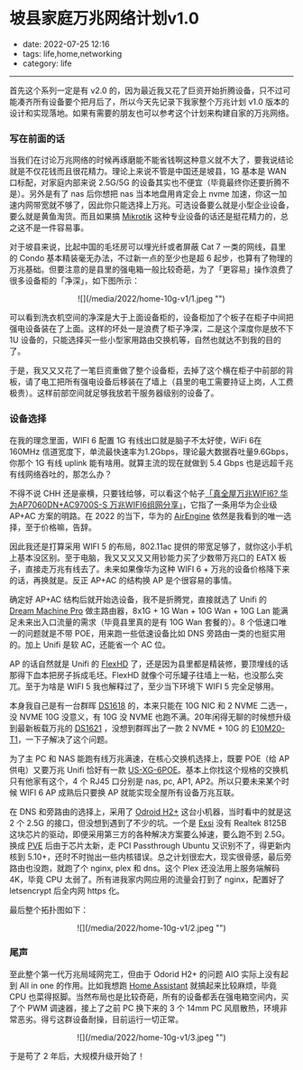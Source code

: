 # 坡县家庭万兆网络计划v1.0

- date: 2022-07-25 12:16
- tags: life,home,networking
- category: life

-------------------

首先这个系列一定是有 v2.0 的，因为最近我又花了巨资开始折腾设备，只不过可能凑齐所有设备要个把月后了，所以今天先记录下我家整个万兆计划 v1.0 版本的设计和实现落地。如果有需要的朋友也可以参考这个计划来构建自家的万兆网络。

<h3>写在前面的话</h3>

当我们在讨论万兆网络的时候再琢磨能不能省钱啊这种意义就不大了，要我说结论就是不仅花钱而且很花精力。理论上来说不管是中国还是坡县，1G 基本是 WAN 口标配，对家庭内部来说 2.5G/5G 的设备其实也不便宜（毕竟最终你还要折腾不是）。另外是有了 nas 后你想把 nas 当本地盘用肯定会上 nvme 加速，你这一加速内网带宽就不够了，因此你只能选择上万兆。可选设备要么就是小型企业设备，要么就是黄鱼淘货。而且如果搞 [Mikrotik](https://mikrotik.com/) 这种专业设备的话还是挺花精力的，总之这不是一件容易事。

对于坡县来说，比起中国的毛坯房可以埋光纤或者屏蔽 Cat 7 一类的网线，县里的 Condo 基本精装毫无办法，不过新一点的至少也是超 6 起步，也算有了物理的万兆基础。但要注意的是县里的强电箱一般比较奇葩，为了「更容易」操作浪费了很多设备柜的「净深」，如下图所示：

<center>![](/media/2022/home-10g-v1/1.jpeg "")</center>

可以看到洗衣机空间的净深是大于上面设备柜的，设备柜加了个板子在柜子中间把强电设备装在了上面。这样的坏处一是浪费了柜子净深，二是这个深度你是放不下 1U 设备的，只能选择买一些小型家用路由交换机等，自然也就达不到我的目的了。

于是，我又又又花了一笔巨资重做了整个设备柜，去掉了这个横在柜子中前部的背板，请了电工把所有强电设备后移装在了墙上（县里的电工需要持证上岗，人工费极贵）。这样前部空间就足够我放若干服务器级别的设备了。

<h3>设备选择</h3>

在我的理念里面，WIFI 6 配置 1G 有线出口就是脑子不太好使，WiFi 6在 160MHz 信道宽度下，单流最快速率为1.2Gbps，理论最大数据吞吐量9.6Gbps，你那个 1G 有线 uplink 能有啥用。就算主流的现在就做到 5.4 Gbps 也是远超千兆有线网络吞吐的，那怎么办？

不得不说 CHH 还是豪横，只要钱给够，可以看这个帖子[「真全屋万兆WIFI6? 华为AP7060DN+AC9700S-S 万兆WIFI6组网分享」](https://www.chiphell.com/forum.php?mod=viewthread&tid=2257890&extra=page%3D1%26filter%3Dtypeid%26typeid%3D736)，它指了一条用华为企业级 AP+AC 方案的明路。在 2022 的当下，华为的 [AirEngine](https://e.huawei.com/cn/products/enterprise-networking/wlan/access-controllers/airengine-9700-m) 依然是我看到的唯一选择，至于价格嘛，告辞。

因此我还是打算采用 WIFI 5 的布局，802.11ac 提供的带宽足够了，就你这小手机上基本没区别。至于电脑，我又又又又又用钞能力买了少数带万兆口的 EATX 板子，直接走万兆有线去了。未来如果像华为这种 WIFI 6 + 万兆的设备价格降下来的话，再换就是。反正 AP+AC 的结构换 AP 是个很容易的事情。

确定好 AP+AC 结构后就开始选设备，我不是折腾党，直接就选了 Unifi 的 [Dream Machine Pro](https://store.ui.com/products/udm-pro) 做主路由器，8x1G + 1G Wan + 10G Wan + 10G Lan 能满足未来出入口流量的需求（毕竟县里真的是有 10G Wan 套餐的）。8 个低速口唯一的问题就是不带 POE，用来跑一些低速设备比如 DNS 旁路由一类的也挺实用的。加上 Unifi 是软 AC，还能省一个 AC 位。

AP 的话自然就是 Unifi 的 [FlexHD](https://store.ui.com/products/unifi-flexhd?_pos=2&_sid=b943e1969&_ss=r) 了，还是因为县里都是精装修，要顶埋线的话那得下血本把房子拆成毛坯。FlexHD 就像个可乐罐子往墙上一粘，也没那么突兀。至于为啥是 WIFI 5 我也解释过了，至少当下环境下 WIFI 5 完全足够用。

本身我自己是有一台群晖 [DS1618](https://www.synology.com/en-us/support/download/DS1618+?version=7.1#system) 的，本来只能在 10G NIC 和 2 NVME 二选一，没 NVME 10G 没意义，有 10G 没 NVME 也跑不满。20年闲得无聊的时候想升级到最新板载万兆的 [DS1621](https://www.synology.com/en-us/products/DS1621+) ，没想到群晖出了一款 2 NVME + 10G 的 [E10M20-T1](https://www.synology.cn/zh-cn/products/E10M20-T1)，一下子解决了这个问题。

为了主 PC 和 NAS 能跑有线万兆满速，在核心交换机选择上，既要 POE（给 AP 供电）又要万兆 Unifi 恰好有一款 [US-XG-6POE](https://store.ui.com/products/us-xg-6poe)。基本上你找这个规格的交换机只有他家有这个，4 个 RJ45 口分别是 nas, pc, AP1, AP2。所以只要未来某个时候 WIFI 6 AP 成熟后只要换 AP 就能实现全屋所有设备万兆互联。

在 DNS 和旁路由的选择上，采用了 [Odroid H2+](https://www.hardkernel.com/shop/odroid-h2plus/) 这台小机器，当时看中的就是这 2 个 2.5G 的接口，但没想到遇到了不少的坑。一个是 [Exsi](https://www.vmware.com/products/esxi-and-esx.html) 没有 Realtek 8125B 这块芯片的驱动，即便采用第三方的各种解决方案要么掉速，要么跑不到 2.5G。换成 [PVE](https://pve.proxmox.com/wiki/Main_Page) 后由于芯片太新，走 PCI Passthrough Ubuntu 又识别不了，得更新内核到 5.10+，还时不时抛出一些内核错误。总之计划很宏大，现实很骨感，最后旁路由也没跑，就跑了个 nginx, plex 和 dns。这个 Plex 还没法用上服务端解码 4K，毕竟 CPU 太弱了。所有进我家内网应用的流量会打到了 nginx，配置好了 letsencrypt 后全内网 https 化。

最后整个拓扑图如下：

<center>![](/media/2022/home-10g-v1/2.jpeg "")</center>

<h3>尾声</h3>

至此整个第一代万兆局域网完工，但由于 Odorid H2+ 的问题 AIO 实际上没有起到 All in one 的作用。比如我想跑 [Home Assistant](https://www.home-assistant.io/) 就搞起来比较麻烦，毕竟 CPU 也菜得抠脚。当然布局也是比较奇葩，所有的设备都丢在强电箱空间内，买了个 PWM 调速器，接上了之前 PC 换下来的 3 个 14mm PC 风扇散热，环境非常恶劣。得亏这群设备耐操，目前运行一切正常。

<center>![](/media/2022/home-10g-v1/3.jpeg "")</center>

于是苟了 2 年后，大规模升级开始了！
